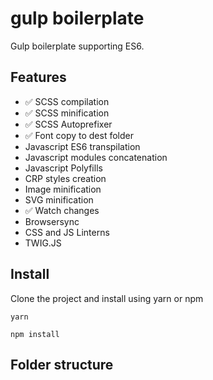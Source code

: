# gulp boilerplate

Gulp boilerplate supporting ES6.

## Features
- :white_check_mark: SCSS compilation
- :white_check_mark: SCSS minification
- :white_check_mark: SCSS Autoprefixer
- :white_check_mark: Font copy to dest folder
- Javascript ES6 transpilation
- Javascript modules concatenation
- Javascript Polyfills
- CRP styles creation
- Image minification
- SVG minification
- :white_check_mark: Watch changes
- Browsersync
- CSS and JS Linterns
- TWIG.JS

## Install

Clone the project and install using yarn or npm

```
yarn
```
```
npm install
```

## Folder structure
